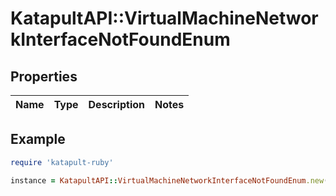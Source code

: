 # KatapultAPI::VirtualMachineNetworkInterfaceNotFoundEnum

## Properties

| Name | Type | Description | Notes |
| ---- | ---- | ----------- | ----- |

## Example

```ruby
require 'katapult-ruby'

instance = KatapultAPI::VirtualMachineNetworkInterfaceNotFoundEnum.new()
```

